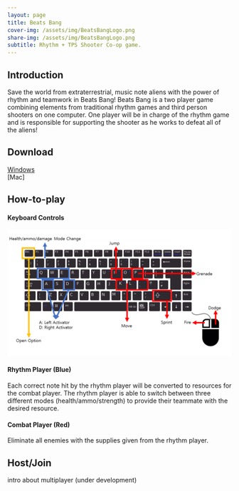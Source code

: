 ```yaml
---
layout: page
title: Beats Bang
cover-img: /assets/img/BeatsBangLogo.png
share-img: /assets/img/BeatsBangLogo.png
subtitle: Rhythm + TPS Shooter Co-op game.
---
```


## Introduction
Save the world from extraterrestrial, music note aliens with the power of rhythm and teamwork in Beats Bang! Beats Bang is a two player game combining elements from traditional rhythm games and third person shooters on one computer. One player will be in charge of the rhythm game and is responsible for supporting the shooter as he works to defeat all of the aliens! 

## Download
[Windows](https://drive.google.com/file/d/1aHPHHQnGQ-lkobXxp5XztXxD8QSbJTG9/view?usp=sharing)     
[Mac]


## How-to-play

#### Keyboard Controls
![instruction](./assets/img/instruction.PNG)

#### Rhythm Player (Blue)
Each correct note hit by the rhythm player will be converted to resources for the combat player. The rhythm player is able to switch between three different modes (health/ammo/strength) to provide their teammate with the desired resource.

#### Combat Player (Red)
Eliminate all enemies with the supplies given from the rhythm player.

## Host/Join 
intro about multiplayer (under development)
